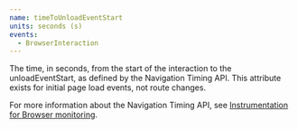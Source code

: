 ```yaml
---
name: timeToUnloadEventStart
units: seconds (s)
events:
  - BrowserInteraction
---
```


The time, in seconds, from the start of the interaction to the unloadEventStart, as defined by the Navigation Timing API. This attribute exists for initial page load events, not route changes.

For more information about the Navigation Timing API, see [Instrumentation for Browser monitoring](/docs/browser/new-relic-browser/page-load-timing-resources/instrumentation-browser-monitoring#navigation-api).